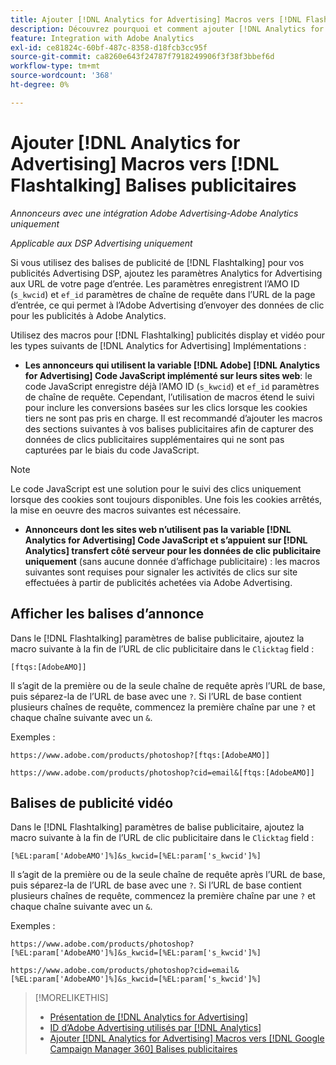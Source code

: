 ```yaml
---
title: Ajouter [!DNL Analytics for Advertising] Macros vers [!DNL Flashtalking] Balises publicitaires
description: Découvrez pourquoi et comment ajouter [!DNL Analytics for Advertising] des macros à vos [!DNL Flashtalking] balises publicitaires
feature: Integration with Adobe Analytics
exl-id: ce81824c-60bf-487c-8358-d18fcb3cc95f
source-git-commit: ca8260e643f24787f7918249906f3f38f3bbef6d
workflow-type: tm+mt
source-wordcount: '368'
ht-degree: 0%

---
```


# Ajouter [!DNL Analytics for Advertising] Macros vers [!DNL Flashtalking] Balises publicitaires

*Annonceurs avec une intégration Adobe Advertising-Adobe Analytics uniquement*

*Applicable aux DSP Advertising uniquement*

Si vous utilisez des balises de publicité de [!DNL Flashtalking] pour vos publicités Advertising DSP, ajoutez les paramètres Analytics for Advertising aux URL de votre page d’entrée. Les paramètres enregistrent l’AMO ID (`s_kwcid`) et `ef_id` paramètres de chaîne de requête dans l’URL de la page d’entrée, ce qui permet à l’Adobe Advertising d’envoyer des données de clic pour les publicités à Adobe Analytics.

Utilisez des macros pour [!DNL Flashtalking] publicités display et vidéo pour les types suivants de [!DNL Analytics for Advertising] Implémentations :

* **Les annonceurs qui utilisent la variable [!DNL Adobe] [!DNL Analytics for Advertising] Code JavaScript implémenté sur leurs sites web**: le code JavaScript enregistre déjà l’AMO ID (`s_kwcid`) et `ef_id` paramètres de chaîne de requête. Cependant, l’utilisation de macros étend le suivi pour inclure les conversions basées sur les clics lorsque les cookies tiers ne sont pas pris en charge. Il est recommandé d’ajouter les macros des sections suivantes à vos balises publicitaires afin de capturer des données de clics publicitaires supplémentaires qui ne sont pas capturées par le biais du code JavaScript.

>[!NOTE]
>
>Le code JavaScript est une solution pour le suivi des clics uniquement lorsque des cookies sont toujours disponibles. Une fois les cookies arrêtés, la mise en oeuvre des macros suivantes est nécessaire.

* **Annonceurs dont les sites web n’utilisent pas la variable [!DNL Analytics for Advertising] Code JavaScript et s’appuient sur [!DNL Analytics] transfert côté serveur pour les données de clic publicitaire uniquement** (sans aucune donnée d’affichage publicitaire) : les macros suivantes sont requises pour signaler les activités de clics sur site effectuées à partir de publicités achetées via Adobe Advertising.

## Afficher les balises d’annonce

Dans le [!DNL Flashtalking] paramètres de balise publicitaire, ajoutez la macro suivante à la fin de l’URL de clic publicitaire dans le `Clicktag` field :

```
[ftqs:[AdobeAMO]]
```

Il s’agit de la première ou de la seule chaîne de requête après l’URL de base, puis séparez-la de l’URL de base avec une `?`. Si l’URL de base contient plusieurs chaînes de requête, commencez la première chaîne par une `?` et chaque chaîne suivante avec un `&`.

Exemples :

`https://www.adobe.com/products/photoshop?[ftqs:[AdobeAMO]]`

`https://www.adobe.com/products/photoshop?cid=email&[ftqs:[AdobeAMO]]`

## Balises de publicité vidéo

Dans le [!DNL Flashtalking] paramètres de balise publicitaire, ajoutez la macro suivante à la fin de l’URL de clic publicitaire dans le `Clicktag` field :

```
[%EL:param['AdobeAMO']%]&s_kwcid=[%EL:param['s_kwcid']%]
```

Il s’agit de la première ou de la seule chaîne de requête après l’URL de base, puis séparez-la de l’URL de base avec une `?`. Si l’URL de base contient plusieurs chaînes de requête, commencez la première chaîne par une `?` et chaque chaîne suivante avec un `&`.

Exemples :

`https://www.adobe.com/products/photoshop?[%EL:param['AdobeAMO']%]&s_kwcid=[%EL:param['s_kwcid']%]`

`https://www.adobe.com/products/photoshop?cid=email&[%EL:param['AdobeAMO']%]&s_kwcid=[%EL:param['s_kwcid']%]`

>[!MORELIKETHIS]
>
>* [Présentation de [!DNL Analytics for Advertising]](overview.md)
>* [ID d’Adobe Advertising utilisés par [!DNL Analytics]](/help/integrations/analytics/ids.md)
>* [Ajouter [!DNL Analytics for Advertising] Macros vers [!DNL Google Campaign Manager 360] Balises publicitaires](/help/integrations/analytics/macros-google-campaign-manager.md)
